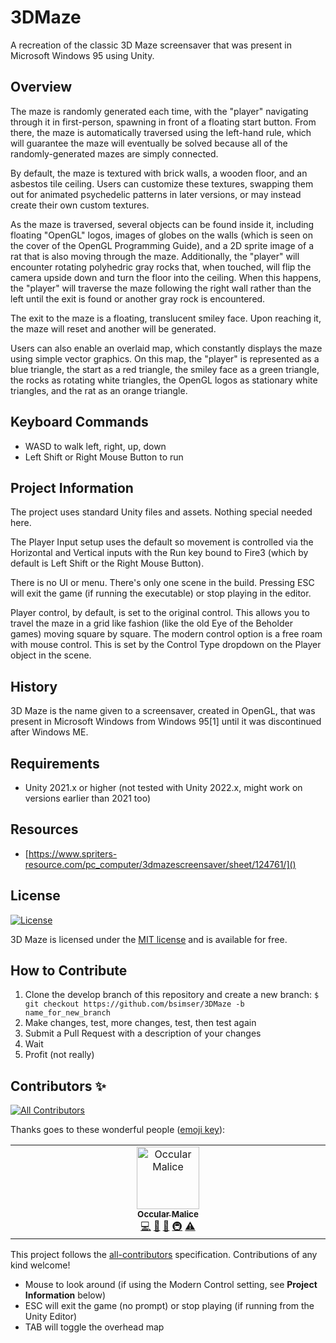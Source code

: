 # 3DMaze

A recreation of the classic 3D Maze screensaver that was present in Microsoft Windows 95 using Unity.

## Overview

The maze is randomly generated each time, with the "player" navigating through it in first-person, spawning in front of a floating start button. From there, the maze is automatically traversed using the left-hand rule, which will guarantee the maze will eventually be solved because all of the randomly-generated mazes are simply connected.

By default, the maze is textured with brick walls, a wooden floor, and an asbestos tile ceiling. Users can customize these textures, swapping them out for animated psychedelic patterns in later versions, or may instead create their own custom textures.

As the maze is traversed, several objects can be found inside it, including floating "OpenGL" logos, images of globes on the walls (which is seen on the cover of the OpenGL Programming Guide), and a 2D sprite image of a rat that is also moving through the maze. Additionally, the "player" will encounter rotating polyhedric gray rocks that, when touched, will flip the camera upside down and turn the floor into the ceiling. When this happens, the "player" will traverse the maze following the right wall rather than the left until the exit is found or another gray rock is encountered.

The exit to the maze is a floating, translucent smiley face. Upon reaching it, the maze will reset and another will be generated.

Users can also enable an overlaid map, which constantly displays the maze using simple vector graphics. On this map, the "player" is represented as a blue triangle, the start as a red triangle, the smiley face as a green triangle, the rocks as rotating white triangles, the OpenGL logos as stationary white triangles, and the rat as an orange triangle.

## Keyboard Commands

* WASD to walk left, right, up, down
* Left Shift or Right Mouse Button to run

## Project Information

The project uses standard Unity files and assets. Nothing special needed here. 

The Player Input setup uses the default so movement is controlled via the Horizontal and Vertical inputs with the Run key bound to Fire3 (which by default is Left Shift or the Right Mouse Button).

There is no UI or menu. There's only one scene in the build. Pressing ESC will exit the game (if running the executable) or stop playing in the editor. 

Player control, by default, is set to the original control. This allows you to travel the maze in a grid like fashion (like the old Eye of the Beholder games) moving square by square. The modern control option is a free roam with mouse control. This is set by the Control Type dropdown on the Player object in the scene.

## History

3D Maze is the name given to a screensaver, created in OpenGL, that was present in Microsoft Windows from Windows 95[1] until it was discontinued after Windows ME.

## Requirements

* Unity 2021.x or higher (not tested with Unity 2022.x, might work on versions earlier than 2021 too)

## Resources

* [https://www.spriters-resource.com/pc_computer/3dmazescreensaver/sheet/124761/]()

## License

[![License](http://img.shields.io/:license-mit-blue.svg?style=flat-square)](http://badges.mit-license.org)

3D Maze is licensed under the [MIT license](http://opensource.org/licenses/mit-license.php) and is available for free.

## How to Contribute

1. Clone the develop branch of this repository and create a new branch: `$ git checkout https://github.com/bsimser/3DMaze -b name_for_new_branch`
2. Make changes, test, more changes, test, then test again
3. Submit a Pull Request with a description of your changes
4. Wait
5. Profit (not really)

## Contributors ✨

<!-- ALL-CONTRIBUTORS-BADGE:START - Do not remove or modify this section -->
[![All Contributors](https://img.shields.io/badge/all_contributors-1-orange.svg?style=flat-square)](#contributors-)
<!-- ALL-CONTRIBUTORS-BADGE:END -->

Thanks goes to these wonderful people ([emoji key](https://allcontributors.org/docs/en/emoji-key)):

<!-- ALL-CONTRIBUTORS-LIST:START - Do not remove or modify this section -->
<!-- prettier-ignore-start -->
<!-- markdownlint-disable -->
<table>
  <tbody>
    <tr>
      <td align="center" valign="top" width="14.28%"><a href="https://github.com/bsimser"><img src="https://avatars.githubusercontent.com/u/301535?v=4" width="100px;" alt="Occular Malice"/><br /><sub><b>Occular Malice</b></sub></a><br /><a href="#code-bsimser" title="Code">💻</a> <a href="#doc-bsimser" title="Documentation">📖</a> <a href="#maintenance-bsimser" title="Maintenance">🚧</a> <a href="#infra-bsimser" title="Infrastructure (Hosting, Build-Tools, etc)">🚇</a> <a href="#test-bsimser" title="Tests">⚠️</a></td>
    </tr>
  </tbody>
</table>

<!-- markdownlint-restore -->
<!-- prettier-ignore-end -->
<!-- ALL-CONTRIBUTORS-LIST:END -->

This project follows the [all-contributors](https://github.com/all-contributors/all-contributors) specification. Contributions of any kind welcome!
* Mouse to look around (if using the Modern Control setting, see <b>Project Information</b> below)
* ESC will exit the game (no prompt) or stop playing (if running from the Unity Editor)
* TAB will toggle the overhead map
